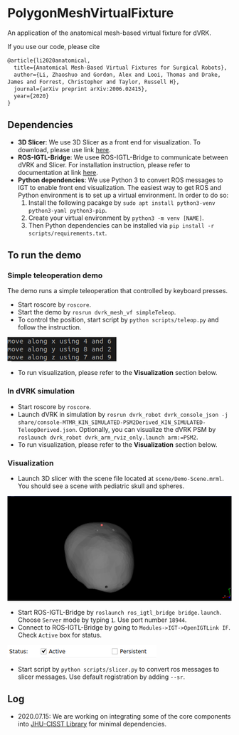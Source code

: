# PolygonMeshVirtualFixture
An application of the anatomical mesh-based virtual fixture for dVRK.

If you use our code, please cite
```
@article{li2020anatomical,
  title={Anatomical Mesh-Based Virtual Fixtures for Surgical Robots},
  author={Li, Zhaoshuo and Gordon, Alex and Looi, Thomas and Drake, James and Forrest, Christopher and Taylor, Russell H},
  journal={arXiv preprint arXiv:2006.02415},
  year={2020}
}
```

## Dependencies
- **3D Slicer**: We use 3D Slicer as a front end for visualization. To download, please use link [here](http://slicer.kitware.com/midas3/download/item/330417/Slicer-4.8.1-linux-amd64.tar.gz).
- **ROS-IGTL-Bridge**: We usee ROS-IGTL-Bridge to communicate between dVRK and Slicer. For installation instruction, please refer to documentation at link [here](https://github.com/openigtlink/ROS-IGTL-Bridge).
- **Python dependencies**: We use Python 3 to convert ROS messages to IGT to enable front end visualization. The easiest way to get ROS and Python environment is to set up a virtual environment. In order to do so:
    1. Install the following pacakge by `sudo apt install python3-venv python3-yaml python3-pip`. 
    2. Create your virtual environment by `python3 -m venv [NAME]`. 
    3. Then Python dependencies can be installed via `pip install -r scripts/requirements.txt`.

## To run the demo
### Simple teleoperation demo
The demo runs a simple teleoperation that controlled by keyboard presses.
- Start roscore by `roscore`.
- Start the demo by `rosrun dvrk_mesh_vf simpleTeleop`.
- To control the position, start script by `python scripts/teleop.py` and follow the instruction. 

![](media/simple_teleop_keyboard_control.png)
- To run visualization, please refer to the **Visualization** section below.

### In dVRK simulation
- Start roscore by `roscore`.
- Launch dVRK in simulation by `rosrun dvrk_robot dvrk_console_json -j share/console-MTMR_KIN_SIMULATED-PSM2Derived_KIN_SIMULATED-TeleopDerived.json`. Optionally, you can visualize the dVRK PSM by `roslaunch dvrk_robot dvrk_arm_rviz_only.launch arm:=PSM2`.
- To run visualization, please refer to the **Visualization** section below.
### Visualization
- Launch 3D slicer with the scene file located at `scene/Demo-Scene.mrml`. You should see a scene with pediatric skull and spheres. 

![](media/visualization_slicer.png)
- Start ROS-IGTL-Bridge by `roslaunch ros_igtl_bridge bridge.launch`. Choose `Server` mode by typing `1`. Use port number `18944`.
- Connect to ROS-IGTL-Bridge by going to `Modules->IGT->OpenIGTLink IF`. Check `Active` box for status. 

![](media/ros_igtl_bridge_active.png)
- Start script by `python scripts/slicer.py` to convert ros messages to slicer messages. Use default registration by adding `--sr`.

## Log
- 2020.07.15: We are working on integrating some of the core components into [JHU-CISST Library](https://github.com/jhu-cisst/cisst) for minimal dependencies.

